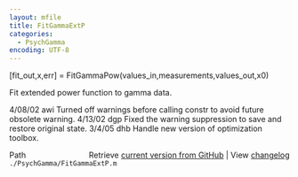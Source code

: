 ```yaml
---
layout: mfile
title: FitGammaExtP
categories:
  - PsychGamma
encoding: UTF-8
---
```


\[fit\_out,x,err\] = FitGammaPow\(values\_in,measurements,values\_out,x0\)

Fit extended power function to gamma data.

4/08/02 awi Turned off warnings before calling constr to avoid future obsolete warning.
4/13/02 dgp Fixed the warning suppression to save and restore original state.
3/4/05  dhb   Handle new version of optimization toolbox.


<div class="code_header" style="text-align:right;">
  <span style="float:left;">Path&nbsp;&nbsp;</span> <span class="counter">Retrieve <a href=
  "https://raw.github.com/Psychtoolbox-3/Psychtoolbox-3/beta/./PsychGamma/FitGammaExtP.m">current version from GitHub</a> | View <a href=
  "https://github.com/Psychtoolbox-3/Psychtoolbox-3/commits/beta/./PsychGamma/FitGammaExtP.m">changelog</a></span>
</div>
<div class="code">
  <code>./PsychGamma/FitGammaExtP.m</code>
</div>
